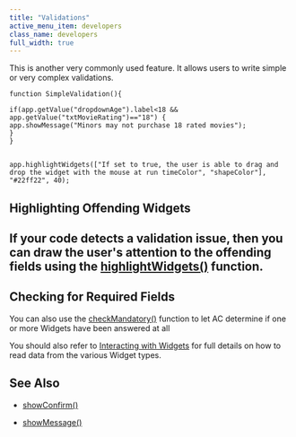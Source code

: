 ```yaml
---
title: "Validations"
active_menu_item: developers
class_name: developers
full_width: true
---
```



This is another very commonly used feature. It allows users to write simple or very complex validations.

    function SimpleValidation(){
     
    if(app.getValue("dropdownAge").label<18 && app.getValue("txtMovieRating")=="18") {
    app.showMessage("Minors may not purchase 18 rated movies");
    }
    }
     
     
    app.highlightWidgets(["If set to true, the user is able to drag and drop the widget with the mouse at run timeColor", "shapeColor"], "#22ff22", 40);
   

## Highlighting Offending Widgets

## If your code detects a validation issue, then you can draw the user's attention to the offending fields using the [highlightWidgets()](../../../client-api/widget-functions/highlightwidgets) function.

## Checking for Required Fields

You can also use the [checkMandatory()](../../../client-api/widget-functions/checkmandatory) function to let AC determine if one or more Widgets have been answered at all

You should also refer to [Interacting with Widgets](../widget-reading-writing/) for full details on how to read data from the various Widget types.

## **See Also**

 - [showConfirm()](../../../client-api/app-functions/showconfirm)

 - [showMessage()](../../../client-api/app-functions/showmessage)

